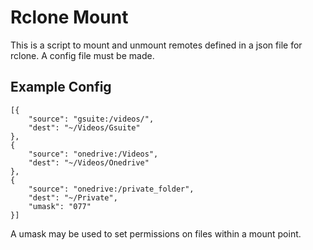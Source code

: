 # Rclone Mount

This is a script to mount and unmount remotes defined in a json file for rclone.
A config file must be made.

## Example Config

```
[{
    "source": "gsuite:/videos/",
    "dest": "~/Videos/Gsuite"
},
{
    "source": "onedrive:/Videos",
    "dest": "~/Videos/Onedrive"
},
{
    "source": "onedrive:/private_folder",
    "dest": "~/Private",
    "umask": "077"
}]
```

A umask may be used to set permissions on files within a mount point.